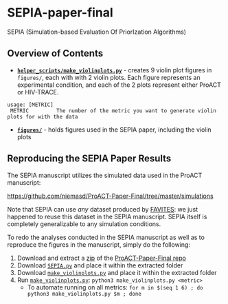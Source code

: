 # SEPIA-paper-final
SEPIA (Simulation-based Evaluation Of PriorIzation Algorithms)

## Overview of Contents
- __[`helper_scripts/make_violinplots.py`](helper_scripts/make_violinplots.py)__ - creates 9 violin plot figures in ```figures/```, each with with 2 violin plots. Each figure represents an experimental condition, and each of the 2 plots represent either ProACT or HIV-TRACE.

```
usage: [METRIC]
 METRIC			The number of the metric you want to generate violin plots for with the data
```

- __[`figures/`](figures)__ - holds figures used in the SEPIA paper, including the violin plots

## Reproducing the SEPIA Paper Results
The SEPIA manuscript utilizes the simulated data used in the ProACT manuscript:

https://github.com/niemasd/ProACT-Paper-Final/tree/master/simulations

Note that SEPIA can use *any* dataset produced by [FAVITES](https://github.com/niemasd/FAVITES): we just happened to reuse this dataset in the SEPIA manuscript. SEPIA itself is completely generalizable to any simulation conditions.

To redo the analyses conducted in the SEPIA manuscript as well as to reproduce the figures in the manuscript, simply do the following:

1. Download and extract a [zip](https://github.com/niemasd/ProACT-Paper-Final/archive/refs/heads/master.zip) of the [ProACT-Paper-Final repo](https://github.com/niemasd/ProACT-Paper-Final)
2. Download [`SEPIA.py`](https://github.com/Niema-Lab/SEPIA/blob/master/SEPIA.py) and place it within the extracted folder
3. Download [`make_violinplots.py`](helper_scripts/make_violinplots.py) and place it within the extracted folder
4. Run [`make_violinplots.py`](helper_scripts/make_violinplots.py): `python3 make_violinplots.py <metric>`
    * To automate running on all metrics: `for m in $(seq 1 6) ; do python3 make_violinplots.py $m ; done`
